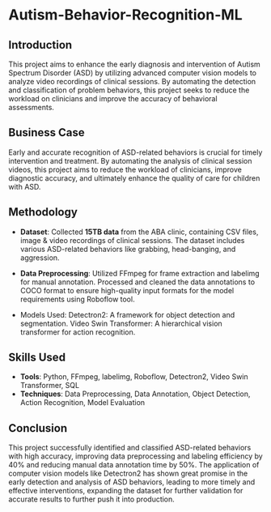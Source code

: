 # Autism-Behavior-Recognition-ML

## Introduction
This project aims to enhance the early diagnosis and intervention of Autism Spectrum Disorder (ASD) by utilizing advanced computer vision models to analyze video recordings of clinical sessions. By automating the detection and classification of problem behaviors, this project seeks to reduce the workload on clinicians and improve the accuracy of behavioral assessments.

## Business Case
Early and accurate recognition of ASD-related behaviors is crucial for timely intervention and treatment. By automating the analysis of clinical session videos, this project aims to reduce the workload of clinicians, improve diagnostic accuracy, and ultimately enhance the quality of care for children with ASD.

## Methodology
- **Dataset**: Collected **15TB data** from the ABA clinic, containing CSV files, image & video recordings of clinical sessions. The dataset includes various ASD-related behaviors like grabbing, head-banging, and aggression.
- **Data Preprocessing**: Utilized FFmpeg for frame extraction and labelimg for manual annotation. Processed and cleaned the data annotations to COCO format to ensure high-quality input formats for the model requirements using Roboflow tool.

- Models Used:
Detectron2: A framework for object detection and segmentation.
Video Swin Transformer: A hierarchical vision transformer for action recognition.

## Skills Used
- **Tools**: Python, FFmpeg, labelimg, Roboflow, Detectron2, Video Swin Transformer, SQL
- **Techniques**: Data Preprocessing, Data Annotation, Object Detection, Action Recognition, Model Evaluation

## Conclusion
This project successfully identified and classified ASD-related behaviors with high accuracy, improving data preprocessing and labeling efficiency by 40% and reducing manual data annotation time by 50%. The application of computer vision models like Detectron2 has shown great promise in the early detection and analysis of ASD behaviors, leading to more timely and effective interventions, expanding the dataset for further validation for accurate results to further push it into production.
